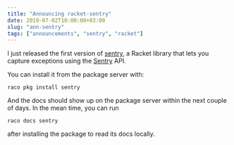 ```yaml
---
title: "Announcing racket-sentry"
date: 2019-07-02T10:00:00+03:00
slug: "ann-sentry"
tags: ["announcements", "sentry", "racket"]
---
```


I just released the first version of [sentry][racket-sentry], a Racket
library that lets you capture exceptions using the [Sentry] API.

<!--more-->

You can install it from the package server with:

    raco pkg install sentry

And the docs should show up on the package server within the next
couple of days.  In the mean time, you can run

    raco docs sentry

after installing the package to read its docs locally.

[racket-sentry]: https://github.com/Bogdanp/racket-sentry
[sentry]: https://sentry.io
